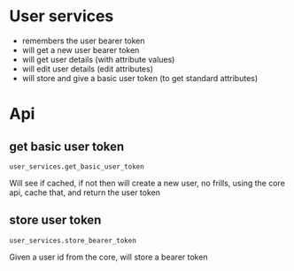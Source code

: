 # User services

* remembers the user bearer token
* will get a new user bearer token
* will get user details (with attribute values)
* will edit user details (edit attributes)
* will store and give a basic user token (to get standard attributes)

# Api

## get basic user token
    user_services.get_basic_user_token
Will see if cached, if not then will create a new user, no frills, using the core api, cache that, and return the user token

## store user token
    user_services.store_bearer_token
Given a user id from the core, will store a bearer token
